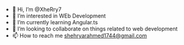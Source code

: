 - 👋 Hi, I’m @XheRry7
- 👀 I’m interested in WEb Development
- 🌱 I’m currently learning Angular.ts
- 💞️ I’m looking to collaborate on things related to web development
- 📫 How to reach me shehryarahmed1744@gmail.com

<!---
XheRry7/XheRry7 is a ✨ special ✨ repository because its `README.md` (this file) appears on your GitHub profile.
You can click the Preview link to take a look at your changes.
--->
